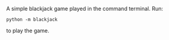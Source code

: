 A simple blackjack game played in the command terminal. Run:
```
python -m blackjack
```
to play the game.
